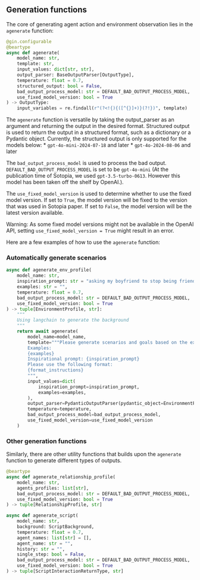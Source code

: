 ## Generation functions

The core of generating agent action and environment observation lies in the `agenerate` function:

```python
@gin.configurable
@beartype
async def agenerate(
    model_name: str,
    template: str,
    input_values: dict[str, str],
    output_parser: BaseOutputParser[OutputType],
    temperature: float = 0.7,
    structured_output: bool = False,
    bad_output_process_model: str = DEFAULT_BAD_OUTPUT_PROCESS_MODEL,
    use_fixed_model_version: bool = True
) -> OutputType:
    input_variables = re.findall(r"(?<!{){([^{}]+)}(?!})", template)
```

The `agenerate` function is versatile by taking the output_parser as an argument and returning the output in the desired format.
<Callout type="info" emoji="ℹ️">
  Structured output is used to return the output in a structured format, such as a dictionary or a Pydantic object.
  Currently, the structured output is only supported for the models below:
    * `gpt-4o-mini-2024-07-18` and later
    * `gpt-4o-2024-08-06` and later

The `bad_output_process_model` is used to process the bad output. `DEFAULT_BAD_OUTPUT_PROCESS_MODEL` is set to be `gpt-4o-mini` (At the publication time of Sotopia, we used `gpt-3.5-turbo-0613`. However this model has been taken off the shelf by OpenAI.).

The `use_fixed_model_version` is used to determine whether to use the fixed model version. If set to `True`, the model version will be fixed to the version that was used in Sotopia paper. If set to `False`, the model version will be the latest version available.

Warning: As some fixed model versions might not be available in the OpenAI API, setting `use_fixed_model_version = True` might result in an error.

</Callout>

Here are a few examples of how to use the `agenerate` function:



### Automatically generate scenarios

```python
async def agenerate_env_profile(
    model_name: str,
    inspiration_prompt: str = "asking my boyfriend to stop being friends with his ex",
    examples: str = "",
    temperature: float = 0.7,
    bad_output_process_model: str = DEFAULT_BAD_OUTPUT_PROCESS_MODEL,
    use_fixed_model_version: bool = True
) -> tuple[EnvironmentProfile, str]:
    """
    Using langchain to generate the background
    """
    return await agenerate(
        model_name=model_name,
        template="""Please generate scenarios and goals based on the examples below as well as the inspirational prompt, when creating the goals, try to find one point that both sides may not agree upon initially and need to collaboratively resolve it.
        Examples:
        {examples}
        Inspirational prompt: {inspiration_prompt}
        Please use the following format:
        {format_instructions}
        """,
        input_values=dict(
            inspiration_prompt=inspiration_prompt,
            examples=examples,
        ),
        output_parser=PydanticOutputParser(pydantic_object=EnvironmentProfile),
        temperature=temperature,
        bad_output_process_model=bad_output_process_model,
        use_fixed_model_version=use_fixed_model_version
    )
```
### Other generation functions
Similarly, there are other utility functions that builds upon the `agenerate` function to generate different types of outputs.

```python
@beartype
async def agenerate_relationship_profile(
    model_name: str,
    agents_profiles: list[str],
    bad_output_process_model: str = DEFAULT_BAD_OUTPUT_PROCESS_MODEL,
    use_fixed_model_version: bool = True
) -> tuple[RelationshipProfile, str]
```

```python
async def agenerate_script(
    model_name: str,
    background: ScriptBackground,
    temperature: float = 0.7,
    agent_names: list[str] = [],
    agent_name: str = "",
    history: str = "",
    single_step: bool = False,
    bad_output_process_model: str = DEFAULT_BAD_OUTPUT_PROCESS_MODEL,
    use_fixed_model_version: bool = True
) -> tuple[ScriptInteractionReturnType, str]
```

